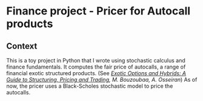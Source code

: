 # Finance project - Pricer for Autocall products
## Context
This is a toy project in Python that I wrote using stochastic calculus and finance fundamentals. It computes the fair price of autocalls, a range of financial exotic structured products. (See <i><u>Exotic Options and Hybrids: A Guide to Structuring, Pricing and Trading</u>, M. Bouzoubaa, A. Osseiran</i>)
As of now, the pricer uses a Black-Scholes stochastic model to price the autocalls.
